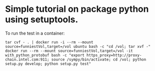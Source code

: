 # Simple tutorial on package python using setuptools.

To run the test in a container:
````
tar cvf - . | docker run -i --rm --mount source=funniestVol,target=/vol ubuntu bash -c "cd /vol; tar xvf -"
docker run --rm --mount source=funniestVol,target=/vol -it with_python_protobuf bash -c "export https_proxy=http://proxy-chain.intel.com:911; source /sympy/bin/activate; cd /vol; python setup.py develop; python setup.py test"
````
